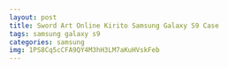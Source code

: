 ```yaml
---
layout: post
title: Sword Art Online Kirito Samsung Galaxy S9 Case
tags: samsung galaxy s9
categories: samsung
img: 1PS8Cq5cCFA9QY4M3hH3LM7aKuHVskFeb
---
```

